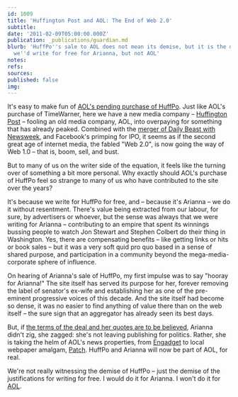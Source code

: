 ```yaml
---
id: 1009
title: 'Huffington Post and AOL: The End of Web 2.0'
subtitle: 
date: '2011-02-09T05:00:00.000Z'
publication: _publications/guardian.md
blurb: 'HuffPo''s sale to AOL does not mean its demise, but it is the demise of something:
  we''d write for free for Arianna, but not AOL'
notes: 
refs: 
sources: 
published: false
img: 
---
```

It's easy to make fun of [AOL's pending purchase of HuffPo](https://www.theguardian.com/world/richard-adams-blog/2011/feb/07/huffington-post-sale-aol-ariana). Just like AOL's purchase of TimeWarner, here we have a new media company – [Huffington Post](http://www.huffingtonpost.com/) – fooling an old media company, AOL, into overpaying for something that has already peaked. Combined with the [merger of Daily Beast with Newsweek](http://www.thedailybeast.com/blogs-and-stories/2010-11-12/newsweek-daily-beast-merge-announcement/), and Facebook's primping for IPO, it seems as if the second great age of internet media, the fabled "Web 2.0", is now going the way of Web 1.0 – that is, boom, sell, and bust.

But to many of us on the writer side of the equation, it feels like the turning over of something a bit more personal. Why exactly should AOL's purchase of HuffPo feel so strange to many of us who have contributed to the site over the years?

It's because we write for HuffPo for free, and – because it's Arianna – we do it without resentment. There's value being extracted from our labour, for sure, by advertisers or whoever, but the sense was always that we were writing for Arianna – contributing to an empire that spent its winnings bussing people to watch Jon Stewart and Stephen Colbert do their thing in Washington. Yes, there are compensating benefits – like getting links or hits or book sales – but it was a very soft quid pro quo based in a sense of shared purpose, and participation in a community beyond the mega-media-corporate sphere of influence.

On hearing of Arianna's sale of HuffPo, my first impulse was to say "hooray for Arianna!" The site itself has served its purpose for her, forever removing the label of senator's ex-wife and establishing her as one of the pre-eminent progressive voices of this decade. And the site itself had become so dense, it was no easier to find anything of value there than on the web itself – the sure sign that an aggregator has already seen its best days.

But, if [the terms of the deal and her quotes are to be believed](https://www.theguardian.com/media/2011/feb/07/arianna-huffinton-profile), Arianna didn't zig, she zagged: she's not leaving publishing for politics. Rather, she is taking the helm of AOL's news properties, from [Engadget](http://www.engadget.com/) to local webpaper amalgam, [Patch](http://www.patch.com/). HuffPo and Arianna will now be part of AOL, for real.

We're not really witnessing the demise of HuffPo – just the demise of the justifications for writing for free. I would do it for Arianna. I won't do it for [AOL](https://www.theguardian.com/technology/aol).
